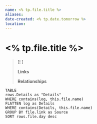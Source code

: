 ```yaml
---
name: <% tp.file.title %>
aliases: 
date-created: <% tp.date.tomorrow %>
location: 
---
```

# <% tp.file.title %>
> [! ]
>  
> **Links**
> []()
> 
> **Relationships**
>  


```dataview
TABLE
rows.Details as "Details"
WHERE contains(log, this.file.name)
FLATTEN log as Details
WHERE contains(Details, this.file.name)
GROUP BY file.link as Source
SORT rows.file.day desc
```